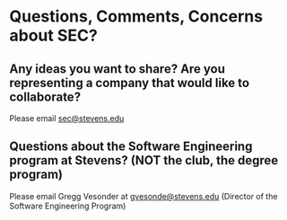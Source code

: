 # Questions, Comments, Concerns about SEC?

## Any ideas you want to share? Are you representing a company that would like to collaborate?

Please email <sec@stevens.edu>

## Questions about the Software Engineering program at Stevens? (NOT the club, the degree program)

Please email Gregg Vesonder at <gvesonde@stevens.edu>
(Director of the Software Engineering Program)
